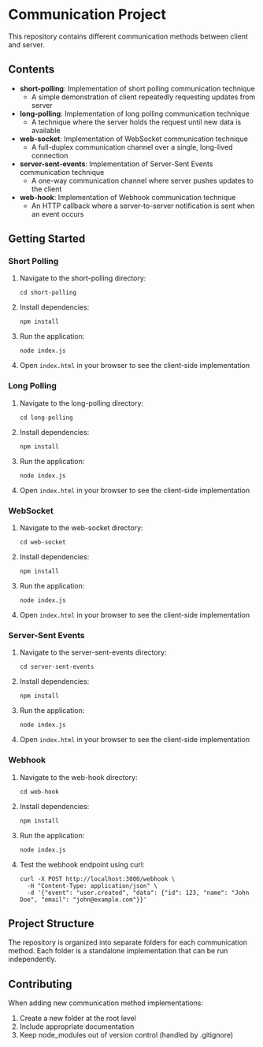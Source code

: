 # Communication Project

This repository contains different communication methods between client and server.

## Contents

- **short-polling**: Implementation of short polling communication technique
  - A simple demonstration of client repeatedly requesting updates from server
- **long-polling**: Implementation of long polling communication technique
  - A technique where the server holds the request until new data is available
- **web-socket**: Implementation of WebSocket communication technique
  - A full-duplex communication channel over a single, long-lived connection
- **server-sent-events**: Implementation of Server-Sent Events communication technique
  - A one-way communication channel where server pushes updates to the client
- **web-hook**: Implementation of Webhook communication technique
  - An HTTP callback where a server-to-server notification is sent when an event occurs

## Getting Started

### Short Polling

1. Navigate to the short-polling directory:
   ```
   cd short-polling
   ```

2. Install dependencies:
   ```
   npm install
   ```

3. Run the application:
   ```
   node index.js
   ```

4. Open `index.html` in your browser to see the client-side implementation

### Long Polling

1. Navigate to the long-polling directory:
   ```
   cd long-polling
   ```

2. Install dependencies:
   ```
   npm install
   ```

3. Run the application:
   ```
   node index.js
   ```

4. Open `index.html` in your browser to see the client-side implementation

### WebSocket

1. Navigate to the web-socket directory:
   ```
   cd web-socket
   ```

2. Install dependencies:
   ```
   npm install
   ```

3. Run the application:
   ```
   node index.js
   ```

4. Open `index.html` in your browser to see the client-side implementation

### Server-Sent Events

1. Navigate to the server-sent-events directory:
   ```
   cd server-sent-events
   ```

2. Install dependencies:
   ```
   npm install
   ```

3. Run the application:
   ```
   node index.js
   ```

4. Open `index.html` in your browser to see the client-side implementation

### Webhook

1. Navigate to the web-hook directory:
   ```
   cd web-hook
   ```

2. Install dependencies:
   ```
   npm install
   ```

3. Run the application:
   ```
   node index.js
   ```

4. Test the webhook endpoint using curl:
   ```
   curl -X POST http://localhost:3000/webhook \
     -H "Content-Type: application/json" \
     -d '{"event": "user.created", "data": {"id": 123, "name": "John Doe", "email": "john@example.com"}}'
   ```

## Project Structure

The repository is organized into separate folders for each communication method. Each folder is a standalone implementation that can be run independently.

## Contributing

When adding new communication method implementations:
1. Create a new folder at the root level
2. Include appropriate documentation
3. Keep node_modules out of version control (handled by .gitignore) 